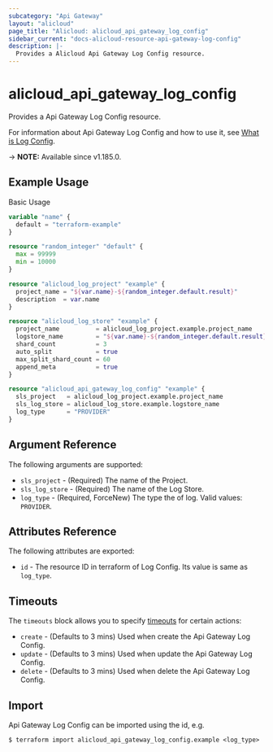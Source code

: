 ```yaml
---
subcategory: "Api Gateway"
layout: "alicloud"
page_title: "Alicloud: alicloud_api_gateway_log_config"
sidebar_current: "docs-alicloud-resource-api-gateway-log-config"
description: |-
  Provides a Alicloud Api Gateway Log Config resource.
---
```


# alicloud_api_gateway_log_config

Provides a Api Gateway Log Config resource.

For information about Api Gateway Log Config and how to use it, see [What is Log Config](https://www.alibabacloud.com/help/en/api-gateway/latest/api-cloudapi-2016-07-14-createlogconfig).

-> **NOTE:** Available since v1.185.0.

## Example Usage

Basic Usage

```terraform
variable "name" {
  default = "terraform-example"
}

resource "random_integer" "default" {
  max = 99999
  min = 10000
}

resource "alicloud_log_project" "example" {
  project_name = "${var.name}-${random_integer.default.result}"
  description  = var.name
}

resource "alicloud_log_store" "example" {
  project_name          = alicloud_log_project.example.project_name
  logstore_name         = "${var.name}-${random_integer.default.result}"
  shard_count           = 3
  auto_split            = true
  max_split_shard_count = 60
  append_meta           = true
}

resource "alicloud_api_gateway_log_config" "example" {
  sls_project   = alicloud_log_project.example.project_name
  sls_log_store = alicloud_log_store.example.logstore_name
  log_type      = "PROVIDER"
}
```

## Argument Reference

The following arguments are supported:

* `sls_project` - (Required) The name of the Project.
* `sls_log_store` - (Required) The name of the Log Store.
* `log_type` - (Required, ForceNew) The type the of log. Valid values: `PROVIDER`.

## Attributes Reference

The following attributes are exported:

* `id` - The resource ID in terraform of Log Config. Its value is same as `log_type`.

## Timeouts

The `timeouts` block allows you to specify [timeouts](https://www.terraform.io/docs/configuration-0-11/resources.html#timeouts) for certain actions:

* `create` - (Defaults to 3 mins) Used when create the Api Gateway Log Config.
* `update` - (Defaults to 3 mins) Used when update the Api Gateway Log Config.
* `delete` - (Defaults to 3 mins) Used when delete the Api Gateway Log Config.

## Import

Api Gateway Log Config can be imported using the id, e.g.

```shell
$ terraform import alicloud_api_gateway_log_config.example <log_type>
```
